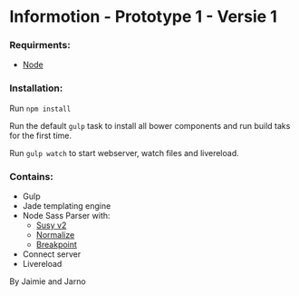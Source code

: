# Informotion - Prototype 1 - Versie 1

### Requirments:

- [Node](https://nodejs.org/download/)

### Installation:

Run `npm install`

Run the default `gulp` task to install all bower components and run build taks for the first time.

Run `gulp watch` to start webserver, watch files and livereload.

### Contains:

- Gulp
- Jade templating engine
- Node Sass Parser with:
    - [Susy v2](http://susy.oddbird.net/)
    - [Normalize](https://github.com/JohnAlbin/normalize-scss)
    - [Breakpoint](http://breakpoint-sass.com/)
- Connect server
- Livereload

By Jaimie and Jarno
